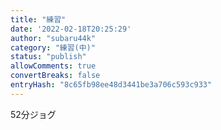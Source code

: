 ```yaml
---
title: "練習"
date: '2022-02-18T20:25:29'
author: "subaru44k"
category: "練習(中)"
status: "publish"
allowComments: true
convertBreaks: false
entryHash: "8c65fb98ee48d3441be3a706c593c933"
---
```

52分ジョグ
